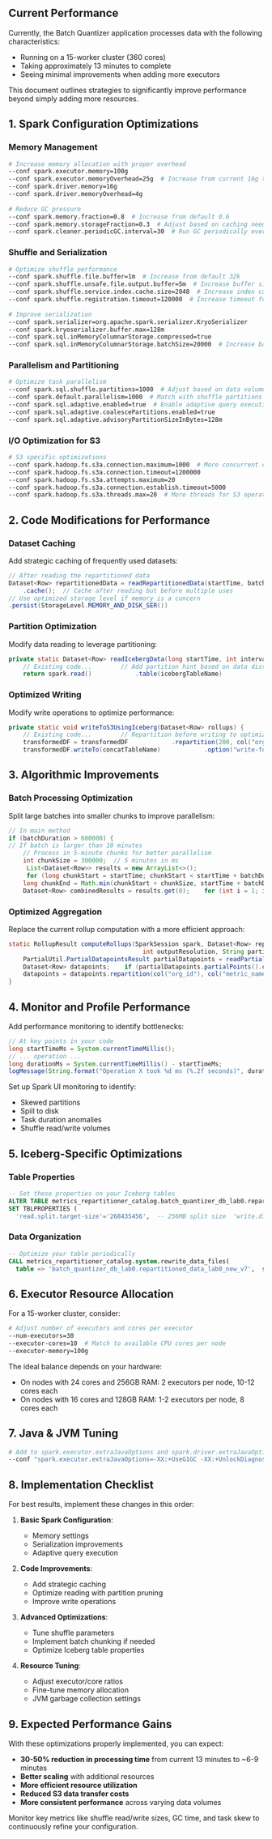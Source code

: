   
## Current Performance  
  
Currently, the Batch Quantizer application processes data with the following characteristics:  
- Running on a 15-worker cluster (360 cores)  
- Taking approximately 13 minutes to complete  
- Seeing minimal improvements when adding more executors  
  
This document outlines strategies to significantly improve performance beyond simply adding more resources.  
  
## 1. Spark Configuration Optimizations  
  
### Memory Management  
  
```bash  
# Increase memory allocation with proper overhead  
--conf spark.executor.memory=100g  
--conf spark.executor.memoryOverhead=25g  # Increase from current 16g to 25% of executor memory  
--conf spark.driver.memory=16g  
--conf spark.driver.memoryOverhead=4g  
  
# Reduce GC pressure  
--conf spark.memory.fraction=0.8  # Increase from default 0.6  
--conf spark.memory.storageFraction=0.3  # Adjust based on caching needs  
--conf spark.cleaner.periodicGC.interval=30  # Run GC periodically every 30s  
```  
  
### Shuffle and Serialization  
  
```bash  
# Optimize shuffle performance  
--conf spark.shuffle.file.buffer=1m  # Increase from default 32k  
--conf spark.shuffle.unsafe.file.output.buffer=5m  # Increase buffer size  
--conf spark.shuffle.service.index.cache.size=2048  # Increase index cache  
--conf spark.shuffle.registration.timeout=120000  # Increase timeout for large shuffles  
  
# Improve serialization  
--conf spark.serializer=org.apache.spark.serializer.KryoSerializer  
--conf spark.kryoserializer.buffer.max=128m  
--conf spark.sql.inMemoryColumnarStorage.compressed=true  
--conf spark.sql.inMemoryColumnarStorage.batchSize=20000  # Increase batch size  
```  
  
### Parallelism and Partitioning  
  
```bash  
# Optimize task parallelism  
--conf spark.sql.shuffle.partitions=1000  # Adjust based on data volume  
--conf spark.default.parallelism=1000  # Match with shuffle partitions  
--conf spark.sql.adaptive.enabled=true  # Enable adaptive query execution  
--conf spark.sql.adaptive.coalescePartitions.enabled=true  
--conf spark.sql.adaptive.advisoryPartitionSizeInBytes=128m  
```  
  
### I/O Optimization for S3  
  
```bash  
# S3 specific optimizations  
--conf spark.hadoop.fs.s3a.connection.maximum=1000  # More concurrent connections  
--conf spark.hadoop.fs.s3a.connection.timeout=1200000  
--conf spark.hadoop.fs.s3a.attempts.maximum=20  
--conf spark.hadoop.fs.s3a.connection.establish.timeout=5000  
--conf spark.hadoop.fs.s3a.threads.max=20  # More threads for S3 operations  
```  
  
## 2. Code Modifications for Performance  
  
### Dataset Caching  
  
Add strategic caching of frequently used datasets:  
  
```java  
// After reading the repartitioned data  
Dataset<Row> repartitionedData = readRepartitionedData(startTime, batchDuration, repartitionedDataTableName, spark)  
    .cache();  // Cache after reading but before multiple uses  
// Use optimized storage level if memory is a concern  
.persist(StorageLevel.MEMORY_AND_DISK_SER())  
```  
  
### Partition Optimization  
  
Modify data reading to leverage partitioning:  
  
```java  
private static Dataset<Row> readIcebergData(long startTime, int interval, String repartitionTableName, SparkSession spark) {  
    // Existing code...        // Add partition hint based on data distribution  
    return spark.read()            .table(icebergTableName)            .filter(functions.col(Constants.WALL_TIMESTAMP).gt(startTime)                    .and(functions.col(Constants.WALL_TIMESTAMP).leq(startTime + interval)))            .repartition(200, functions.col("org_id"))  // Repartition by primary key            .cache();  // Cache after filtering}  
```  
  
### Optimized Writing  
  
Modify write operations to optimize performance:  
  
```java  
private static void writeToS3UsingIceberg(Dataset<Row> rollups) {  
    // Existing code...        // Repartition before writing to optimize file sizes  
    transformedDF = transformedDF            .repartition(200, col("org_id"), col("resolution"))  // Match partitioning scheme            .sortWithinPartitions("metric_name");  // Sort within partitions                // Use bulk insert for better performance  
    transformedDF.writeTo(concatTableName)            .option("write-format", "data")  // Use data files, not delete files            .option("fanout-enabled", "true")  // Enable fanout writers            .option("target-file-size-bytes", "134217728")  // Target 128MB files            .append();}  
```  
  
## 3. Algorithmic Improvements  
  
### Batch Processing Optimization  
  
Split large batches into smaller chunks to improve parallelism:  
  
```java  
// In main method  
if (batchDuration > 600000) {  
// If batch is larger than 10 minutes  
    // Process in 5-minute chunks for better parallelism    
    int chunkSize = 300000;  // 5 minutes in ms  
     List<Dataset<Row>> results = new ArrayList<>();       
     for (long chunkStart = startTime; chunkStart < startTime + batchDuration; chunkStart += chunkSize) {  
	long chunkEnd = Math.min(chunkStart + chunkSize, startTime + batchDuration);        Dataset<Row> chunkData = readRepartitionedData(chunkStart, chunkEnd - chunkStart, repartitionedDataTableName, spark);        // Process chunk...        results.add(processedChunkData);    }        // Union the results  
    Dataset<Row> combinedResults = results.get(0);    for (int i = 1; i < results.size(); i++) {        combinedResults = combinedResults.unionAll(results.get(i));    }}  
```  
  
### Optimized Aggregation  
  
Replace the current rollup computation with a more efficient approach:  
  
```java  
static RollupResult computeRollups(SparkSession spark, Dataset<Row> repartitionedData,  
                                     int outputResolution, String partialFilePath) {    // Cache after initial projection    Dataset<Row> batchDatapoints = repartitionedData.selectExpr(REQUIRED_COLUMNS_INPUT).cache();        // Read partials efficiently  
    PartialUtil.PartialDatapointsResult partialDatapoints = readPartial(spark, partialFilePath);        // Optimize union with broadcast if partials are small  
    Dataset<Row> datapoints;    if (partialDatapoints.partialPoints().count() < 10000) {        Dataset<Row> broadcastPartials = broadcast(partialDatapoints.partialPoints());        datapoints = batchDatapoints.unionAll(broadcastPartials);    } else {        datapoints = batchDatapoints.unionAll(partialDatapoints.partialPoints());    }        // Add repartitioning before heavy computation  
    datapoints = datapoints.repartition(col("org_id"), col("metric_name"));        // Rest of the method...  
}  
```  
  
## 4. Monitor and Profile Performance  
  
Add performance monitoring to identify bottlenecks:  
  
```java  
// At key points in your code  
long startTimeMs = System.currentTimeMillis();  
// ... operation ...  
long durationMs = System.currentTimeMillis() - startTimeMs;  
logMessage(String.format("Operation X took %d ms (%.2f seconds)", durationMs, durationMs / 1000.0));  
```  
  
Set up Spark UI monitoring to identify:  
- Skewed partitions  
- Spill to disk  
- Task duration anomalies  
- Shuffle read/write volumes  
  
## 5. Iceberg-Specific Optimizations  
  
### Table Properties  
  
```sql  
-- Set these properties on your Iceberg tables  
ALTER TABLE metrics_repartitioner_catalog.batch_quantizer_db_lab0.repartitioned_data_lab0_new_v7  
SET TBLPROPERTIES (  
  'read.split.target-size'='268435456',  -- 256MB split size  'write.distribution-mode'='hash',  'write.metadata.delete-after-commit.enabled'='true',  'write.metadata.previous-versions-max'='10',  'format-version'='2'  -- Use Iceberg v2 format for better performance);  
```  
  
### Data Organization  
  
```sql  
-- Optimize your table periodically  
CALL metrics_repartitioner_catalog.system.rewrite_data_files(  
  table => 'batch_quantizer_db_lab0.repartitioned_data_lab0_new_v7',  strategy => 'binpack',  options => map('target-file-size-bytes', '536870912')  -- 512MB files);  
```  
  
## 6. Executor Resource Allocation  
  
For a 15-worker cluster, consider:  
  
```bash  
# Adjust number of executors and cores per executor  
--num-executors=30  
--executor-cores=10  # Match to available CPU cores per node  
--executor-memory=100g  
```  
  
The ideal balance depends on your hardware:  
- On nodes with 24 cores and 256GB RAM: 2 executors per node, 10-12 cores each  
- On nodes with 16 cores and 128GB RAM: 1-2 executors per node, 8 cores each  
  
## 7. Java & JVM Tuning  
  
```bash  
# Add to spark.executor.extraJavaOptions and spark.driver.extraJavaOptions  
--conf "spark.executor.extraJavaOptions=-XX:+UseG1GC -XX:+UnlockDiagnosticVMOptions -XX:+G1SummarizeConcMark -XX:InitiatingHeapOccupancyPercent=35 -XX:G1HeapRegionSize=16m -XX:ConcGCThreads=4"  
```  
  
## 8. Implementation Checklist  
  
For best results, implement these changes in this order:  
  
1. **Basic Spark Configuration**:  
   - Memory settings  
   - Serialization improvements  
   - Adaptive query execution  
  
2. **Code Improvements**:  
   - Add strategic caching  
   - Optimize reading with partition pruning  
   - Improve write operations  
  
3. **Advanced Optimizations**:  
   - Tune shuffle parameters  
   - Implement batch chunking if needed  
   - Optimize Iceberg table properties  
  
4. **Resource Tuning**:  
   - Adjust executor/core ratios  
   - Fine-tune memory allocation  
   - JVM garbage collection settings  
  
## 9. Expected Performance Gains  
  
With these optimizations properly implemented, you can expect:  
  
- **30-50% reduction in processing time** from current 13 minutes to ~6-9 minutes  
- **Better scaling** with additional resources  
- **More efficient resource utilization**  
- **Reduced S3 data transfer costs**  
- **More consistent performance** across varying data volumes  
  
Monitor key metrics like shuffle read/write sizes, GC time, and task skew to continuously refine your configuration.